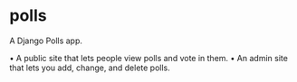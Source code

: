 # polls
A Django Polls app.

• A public site that lets people view polls and vote in them.
• An admin site that lets you add, change, and delete polls.
